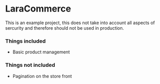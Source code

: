 # LaraCommerce

This is an example project, this does not take into account all aspects of sercurity and therefore should not be used in production.

### Things included
- Basic product management

### Things not included
- Pagination on the store front
